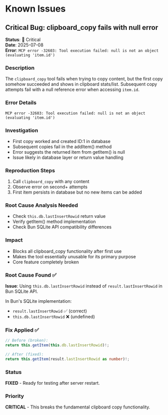 # Known Issues

## Critical Bug: clipboard_copy fails with null error

**Status**: 🔴 Critical  
**Date**: 2025-07-08  
**Error**: `MCP error -32603: Tool execution failed: null is not an object (evaluating 'item.id')`

### Description
The `clipboard_copy` tool fails when trying to copy content, but the first copy somehow succeeded and shows in clipboard stats/list. Subsequent copy attempts fail with a null reference error when accessing `item.id`.

### Error Details
```
MCP error -32603: Tool execution failed: null is not an object (evaluating 'item.id')
```

### Investigation
- First copy worked and created ID:1 in database
- Subsequent copies fail in the addItem() method
- Error suggests the returned item from getItem() is null
- Issue likely in database layer or return value handling

### Reproduction Steps
1. Call `clipboard_copy` with any content
2. Observe error on second+ attempts
3. First item persists in database but no new items can be added

### Root Cause Analysis Needed
- Check `this.db.lastInsertRowid` return value
- Verify getItem() method implementation  
- Check Bun SQLite API compatibility differences

### Impact
- Blocks all clipboard_copy functionality after first use
- Makes the tool essentially unusable for its primary purpose
- Core feature completely broken

### Root Cause Found ✅
**Issue**: Using `this.db.lastInsertRowid` instead of `result.lastInsertRowid` in Bun SQLite API.

In Bun's SQLite implementation:
- `result.lastInsertRowid` ✅ (correct)
- `this.db.lastInsertRowid` ❌ (undefined)

### Fix Applied ✅
```typescript
// Before (broken):
return this.getItem(this.db.lastInsertRowid)!;

// After (fixed):
return this.getItem(result.lastInsertRowid as number)!;
```

### Status
**FIXED** - Ready for testing after server restart.

### Priority
**CRITICAL** - This breaks the fundamental clipboard copy functionality.